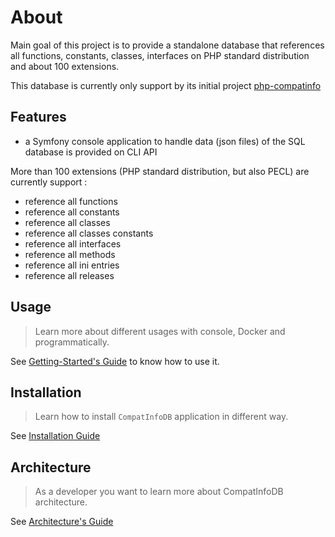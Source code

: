 <!-- markdownlint-disable MD013 -->
# About

Main goal of this project is to provide a standalone database that references all functions, constants, classes,
interfaces on PHP standard distribution and about 100 extensions.

This database is currently only support by its initial project [php-compatinfo](https://github.com/llaville/php-compatinfo)

## Features

* a Symfony console application to handle data (json files) of the SQL database is provided on CLI API

More than 100 extensions (PHP standard distribution, but also PECL) are currently support :

* reference all functions
* reference all constants
* reference all classes
* reference all classes constants
* reference all interfaces
* reference all methods
* reference all ini entries
* reference all releases

## Usage

> Learn more about different usages with console, Docker and programmatically.

See [Getting-Started's Guide](usage/README.md) to know how to use it.

## Installation

> Learn how to install `CompatInfoDB` application in different way.

See [Installation Guide](installation.md)

## Architecture

> As a developer you want to learn more about CompatInfoDB architecture.

See [Architecture's Guide](architecture/README.md)
